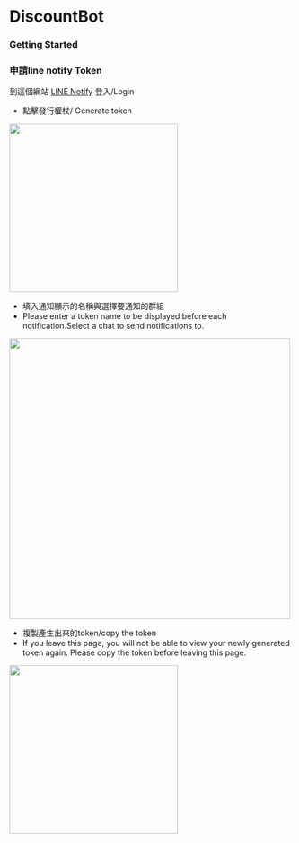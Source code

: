 # DiscountBot

### Getting Started

### 申請line notify Token
到這個網站 [LINE Notify](https://notify-bot.line.me/zh_TW/) 登入/Login
- 點擊發行權杖/ Generate token

<img src="https://github.com/kitten1156/Synology_Line_notify/blob/main/docs/line-notify-1.png?raw=true"  height="300px">

- 填入通知顯示的名稱與選擇要通知的群組
- Please enter a token name to be displayed before each notification.Select a chat to send notifications to.

<img src="https://github.com/kitten1156/Synology_Line_notify/blob/main/docs/line-notify-2.png?raw=true"  height="500px">

- 複製產生出來的token/copy the token
- If you leave this page, you will not be able to view your newly generated token again. Please copy the token before leaving this page.

<img src="https://github.com/kitten1156/Synology_Line_notify/blob/main/docs/line-notify-3.png?raw=true"  height="300px">

